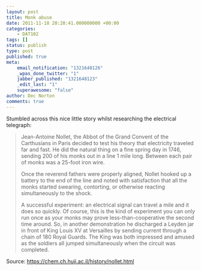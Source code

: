 ```yaml
---
layout: post
title: Monk abuse
date: 2011-11-18 20:28:41.000000000 +00:00
categories:
    - DAT102
tags: []
status: publish
type: post
published: true
meta:
    email_notification: "1321648126"
    _wpas_done_twitter: "1"
    jabber_published: "1321648123"
    _edit_last: "1"
    superawesome: "false"
author: Dec Norton
comments: true
---
```


<p>Stumbled across this nice little story whilst researching the electrical telegraph:</p>
<blockquote><p>Jean-Antoine Nollet, the Abbot of the Grand Convent of the Carthusians in Paris decided to test his theory that electricity traveled far and fast. He did the natural thing on a fine spring day in 1746, sending 200 of his monks out in a line 1 mile long. Between each pair of monks was a 25-foot iron wire.</p>
<p>Once the reverend fathers were properly aligned, Nollet hooked up a battery to the end of the line and noted with satisfaction that all the monks started swearing, contorting, or otherwise reacting simultaneously to the shock.</p>
<p>A successful experiment: an electrical signal can travel a mile and it does so quickly. Of course, this is the kind of experiment you can only run once as your monks may prove less-than-cooperative the second time around. So, in another demonstration he discharged a Leyden jar in front of King Louis XV at Versailles by sending current through a chain of 180 Royal Guards. The King was both impressed and amused as the soldiers all jumped simultaneously when the circuit was completed.</p></blockquote>
<p>Source: <a href="https://web.archive.org/web/20091017202737/https://chem.ch.huji.ac.il/history/nollet.html">https://chem.ch.huji.ac.il/history/nollet.html</a></p>
